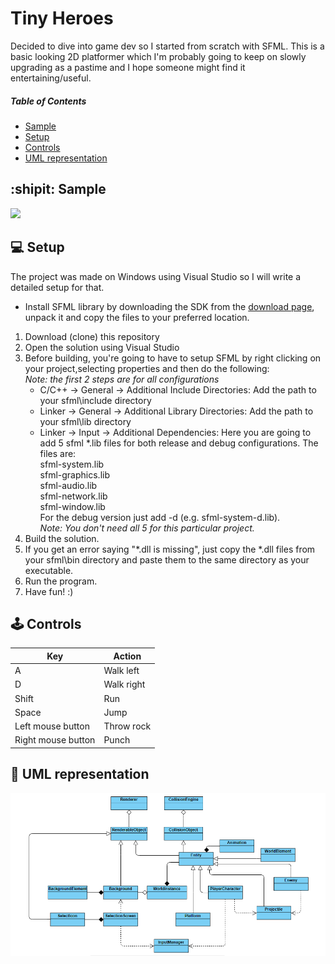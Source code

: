# Tiny Heroes
Decided to dive into game dev so I started from scratch with SFML. This is a basic looking 2D platformer which I'm probably going to keep on slowly upgrading as a pastime and I hope someone might find it entertaining/useful. 

##### Table of Contents  
- [Sample](#shipit-sample)
- [Setup](#computer-setup)  
- [Controls](#joystick-controls)
- [UML representation](#memo-uml-representation)

## :shipit: Sample
![](Images/sample.gif)

## :computer: Setup 
The project was made on Windows using Visual Studio so I will write a detailed setup for that.

* Install SFML library by downloading the SDK from the [download page](https://www.sfml-dev.org/download.php), unpack it and copy the files to your preferred location.  

1. Download (clone) this repository
2. Open the solution using Visual Studio
3. Before building, you're going to have to setup SFML by right clicking on your project,selecting properties and then do the following:  
	*Note: the first 2 steps are for all configurations*
	* C/C++ -> General -> Additional Include Directories: Add the path to your sfml\include directory
	* Linker -> General -> Additional Library Directories: Add the path to your sfml\lib directory
	* Linker -> Input -> Additional Dependencies: Here you are going to add 5 sfml *.lib files for both release and debug configurations. The files are:  
		sfml-system.lib  
		sfml-graphics.lib  
		sfml-audio.lib  
		sfml-network.lib  
		sfml-window.lib  
For the debug version just add -d (e.g. sfml-system-d.lib).  
*Note: You don't need all 5 for this particular project.*
4. Build the solution.
5. If you get an error saying "*.dll is missing", just copy the *.dll files from your sfml\bin directory and paste them to the same directory as your executable.
6. Run the program.
7. Have fun! :)

## :joystick: Controls
| Key | Action |
| --- | --- |
| A | Walk left |
| D | Walk right |
| Shift | Run |
| Space | Jump |
| Left mouse button | Throw rock |
| Right mouse button | Punch |

## :memo: UML representation
![](Images/uml.png)
